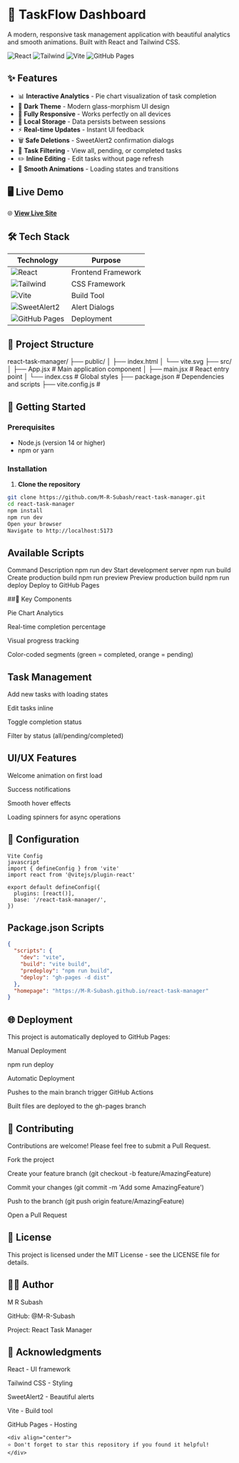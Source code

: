 # 🚀 TaskFlow Dashboard

A modern, responsive task management application with beautiful analytics and smooth animations. Built with React and Tailwind CSS.

![React](https://img.shields.io/badge/React-18.2.0-blue?logo=react)
![Tailwind](https://img.shields.io/badge/Tailwind-CSS-38B2AC?logo=tailwind-css)
![Vite](https://img.shields.io/badge/Vite-4.4.0-646CFF?logo=vite)
![GitHub Pages](https://img.shields.io/badge/GitHub-Pages-222?logo=github)

## ✨ Features

- 📊 **Interactive Analytics** - Pie chart visualization of task completion
- 🎨 **Dark Theme** - Modern glass-morphism UI design
- 📱 **Fully Responsive** - Works perfectly on all devices
- 💾 **Local Storage** - Data persists between sessions
- ⚡ **Real-time Updates** - Instant UI feedback
- 🗑️ **Safe Deletions** - SweetAlert2 confirmation dialogs
- 🎯 **Task Filtering** - View all, pending, or completed tasks
- ✏️ **Inline Editing** - Edit tasks without page refresh
- 🔄 **Smooth Animations** - Loading states and transitions

## 🖥️ Live Demo

🌐 **[View Live Site](https://m-r-subash.github.io/react-task-manager/)**

## 🛠️ Tech Stack

| Technology | Purpose |
|------------|---------|
| ![React](https://img.shields.io/badge/React-20232A?style=for-the-badge&logo=react&logoColor=61DAFB) | Frontend Framework |
| ![Tailwind](https://img.shields.io/badge/Tailwind_CSS-38B2AC?style=for-the-badge&logo=tailwind-css&logoColor=white) | CSS Framework |
| ![Vite](https://img.shields.io/badge/Vite-B73BFE?style=for-the-badge&logo=vite&logoColor=FFD62E) | Build Tool |
| ![SweetAlert2](https://img.shields.io/badge/SweetAlert2-EE50A2?style=for-the-badge) | Alert Dialogs |
| ![GitHub Pages](https://img.shields.io/badge/GitHub%20Pages-222?style=for-the-badge&logo=github) | Deployment |

## 📁 Project Structure

react-task-manager/
├── public/
│ ├── index.html
│ └── vite.svg
├── src/
│ ├── App.jsx # Main application component
│ ├── main.jsx # React entry point
│ └── index.css # Global styles
├── package.json # Dependencies and scripts
├── vite.config.js #



## 🚀 Getting Started

### Prerequisites

- Node.js (version 14 or higher)
- npm or yarn

### Installation

1. **Clone the repository**
```bash 
git clone https://github.com/M-R-Subash/react-task-manager.git
cd react-task-manager
npm install
npm run dev
Open your browser
Navigate to http://localhost:5173
```
## Available Scripts

Command	       Description
npm run dev	    Start development server
npm run build	 Create production build
npm run preview Preview production build
npm run deploy	 Deploy to GitHub Pages

##🎯 Key Components

Pie Chart Analytics

Real-time completion percentage

Visual progress tracking

Color-coded segments (green = completed, orange = pending)

## Task Management

Add new tasks with loading states

Edit tasks inline

Toggle completion status

Filter by status (all/pending/completed)

## UI/UX Features

Welcome animation on first load

Success notifications

Smooth hover effects

Loading spinners for async operations

## 🔧 Configuration
```
Vite Config
javascript
import { defineConfig } from 'vite'
import react from '@vitejs/plugin-react'

export default defineConfig({
  plugins: [react()],
  base: '/react-task-manager/',
})
```

## Package.json Scripts

```json
{
  "scripts": {
    "dev": "vite",
    "build": "vite build",
    "predeploy": "npm run build",
    "deploy": "gh-pages -d dist"
  },
  "homepage": "https://M-R-Subash.github.io/react-task-manager"
}
```


## 🌐 Deployment


This project is automatically deployed to GitHub Pages:

Manual Deployment

npm run deploy

Automatic Deployment

Pushes to the main branch trigger GitHub Actions

Built files are deployed to the gh-pages branch


## 🤝 Contributing

Contributions are welcome! Please feel free to submit a Pull Request.

Fork the project

Create your feature branch (git checkout -b feature/AmazingFeature)

Commit your changes (git commit -m 'Add some AmazingFeature')

Push to the branch (git push origin feature/AmazingFeature)

Open a Pull Request


## 📝 License


This project is licensed under the MIT License - see the LICENSE file for details.


## 👨‍💻 Author


M R Subash

GitHub: @M-R-Subash

Project: React Task Manager


## 🙏 Acknowledgments


React - UI framework

Tailwind CSS - Styling

SweetAlert2 - Beautiful alerts

Vite - Build tool

GitHub Pages - Hosting
```
<div align="center">
⭐ Don't forget to star this repository if you found it helpful!
</div>
```

